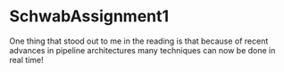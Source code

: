 # SchwabAssignment1

One thing that stood out to me in the reading is that because of recent advances in pipeline architectures
many techniques can now be done in real time! 